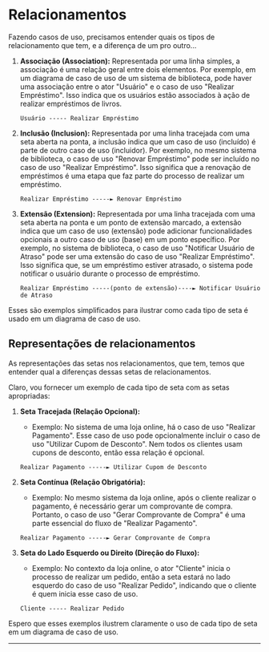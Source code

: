 # Relacionamentos

Fazendo casos de uso, precisamos entender quais os tipos de relacionamento que tem, e a diferença de um pro outro...

1. **Associação (Association):** Representada por uma linha simples, a associação é uma relação geral entre dois elementos. Por exemplo, em um diagrama de caso de uso de um sistema de biblioteca, pode haver uma associação entre o ator "Usuário" e o caso de uso "Realizar Empréstimo". Isso indica que os usuários estão associados à ação de realizar empréstimos de livros.

   ```
   Usuário ----- Realizar Empréstimo
   ```

2. **Inclusão (Inclusion):** Representada por uma linha tracejada com uma seta aberta na ponta, a inclusão indica que um caso de uso (incluído) é parte de outro caso de uso (incluidor). Por exemplo, no mesmo sistema de biblioteca, o caso de uso "Renovar Empréstimo" pode ser incluído no caso de uso "Realizar Empréstimo". Isso significa que a renovação de empréstimos é uma etapa que faz parte do processo de realizar um empréstimo.

   ```
   Realizar Empréstimo -----► Renovar Empréstimo
   ```

3. **Extensão (Extension):** Representada por uma linha tracejada com uma seta aberta na ponta e um ponto de extensão marcado, a extensão indica que um caso de uso (extensão) pode adicionar funcionalidades opcionais a outro caso de uso (base) em um ponto específico. Por exemplo, no sistema de biblioteca, o caso de uso "Notificar Usuário de Atraso" pode ser uma extensão do caso de uso "Realizar Empréstimo". Isso significa que, se um empréstimo estiver atrasado, o sistema pode notificar o usuário durante o processo de empréstimo.

   ```
   Realizar Empréstimo -----(ponto de extensão)----► Notificar Usuário de Atraso
   ```

Esses são exemplos simplificados para ilustrar como cada tipo de seta é usado em um diagrama de caso de uso.

## Representações de relacionamentos

As representações das setas nos relacionamentos, que tem, temos que entender qual a diferenças dessas setas de relacionamentos.

Claro, vou fornecer um exemplo de cada tipo de seta com as setas apropriadas:

1. **Seta Tracejada (Relação Opcional):**
   - Exemplo: No sistema de uma loja online, há o caso de uso "Realizar Pagamento". Esse caso de uso pode opcionalmente incluir o caso de uso "Utilizar Cupom de Desconto". Nem todos os clientes usam cupons de desconto, então essa relação é opcional.
   
   ```
   Realizar Pagamento -----► Utilizar Cupom de Desconto
   ```

2. **Seta Contínua (Relação Obrigatória):**
   - Exemplo: No mesmo sistema da loja online, após o cliente realizar o pagamento, é necessário gerar um comprovante de compra. Portanto, o caso de uso "Gerar Comprovante de Compra" é uma parte essencial do fluxo de "Realizar Pagamento".
   
   ```
   Realizar Pagamento -----► Gerar Comprovante de Compra
   ```

3. **Seta do Lado Esquerdo ou Direito (Direção do Fluxo):**
   - Exemplo: No contexto da loja online, o ator "Cliente" inicia o processo de realizar um pedido, então a seta estará no lado esquerdo do caso de uso "Realizar Pedido", indicando que o cliente é quem inicia esse caso de uso.
   
   ```
   Cliente ----- Realizar Pedido
   ```

Espero que esses exemplos ilustrem claramente o uso de cada tipo de seta em um diagrama de caso de uso.

---
